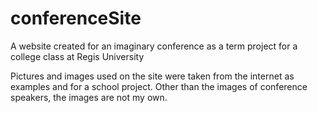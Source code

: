 # conferenceSite
A website created for an imaginary conference as a term project for a college class at Regis University

Pictures and images used on the site were taken from the internet as examples and for a school project.  Other than the images of conference speakers, the images are not my own.


